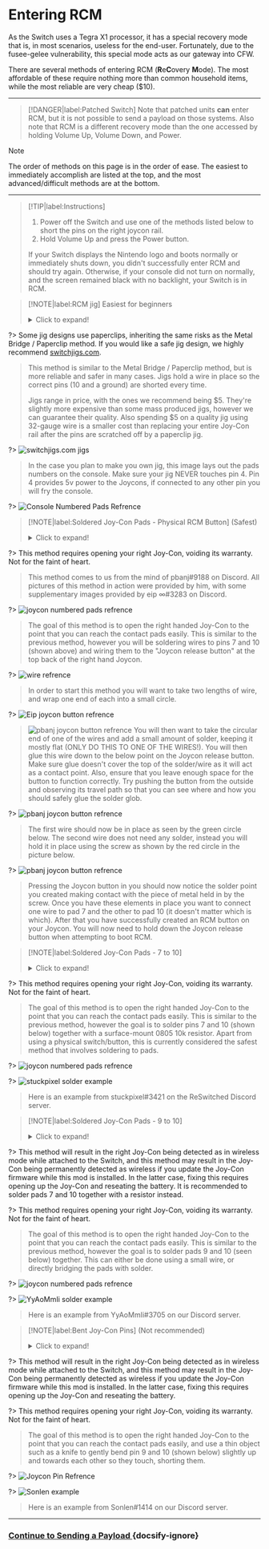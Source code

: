 # Entering RCM

As the Switch uses a Tegra X1 processor, it has a special recovery mode that is, in most scenarios, useless for the end-user. Fortunately, due to the fusee-gelee vulnerability, this special mode acts as our gateway into CFW.

There are several methods of entering RCM (**R**e**C**overy **M**ode). The most affordable of these require nothing more than common household items, while the most reliable are very cheap ($10).

-----

> [!DANGER|label:Patched Switch]
> Note that patched units **can** enter RCM, but it is not possible to send a payload on those systems. Also note that RCM is a different recovery mode than the one accessed by holding Volume Up, Volume Down, and Power.

> [!NOTE]
> The order of methods on this page is in the order of ease. The easiest to immediately accomplish are listed at the top, and the most advanced/difficult methods are at the bottom.

-----

> [!TIP|label:Instructions]
> 1. Power off the Switch and use one of the methods listed below to short the pins on the right joycon rail.
> 2. Hold Volume Up and press the Power button.
>
> If your Switch displays the Nintendo logo and boots normally or immediately shuts down, you didn't successfully enter RCM and should try again. Otherwise, if your console did not turn on normally, and the screen remained black with no backlight, your Switch is in RCM.

> [!NOTE|label:RCM jig]
>    Easiest for beginners
>    <details>
>    <summary>Click to expand!</summary>
>   
?>   Some jig designs use paperclips, inheriting the same risks as the Metal Bridge / Paperclip method. If you would like a safe jig design, we highly recommend [switchjigs.com](https://switchjigs.com).
>
>    This method is similar to the Metal Bridge / Paperclip method, but is more reliable and safer in many cases. Jigs hold a wire in place so the correct pins (10 and a ground) are shorted every time.
>
>    Jigs range in price, with the ones we recommend being $5. They're slightly more expensive than some mass produced jigs, however we can guarantee their quality. Also spending $5 on a quality jig using 32-gauge wire is a smaller cost than replacing your entire Joy-Con rail after the pins are scratched off by a paperclip jig.
>      
?>   ![switchjigs.com jigs](../img/entering_rcm_jig.jpg)
>		
>	In the case you plan to make you own jig, this image lays out the pads numbers on the console. Make sure your jig NEVER touches pin 4. Pin 4 provides 5v power to the Joycons, if connected to any other pin you will fry the console.
>
>    
?> ![Console Numbered Pads Refrence](../img/entering_rcm_pads_numbered.jpg)
> </details>

> [!NOTE|label:Soldered Joy-Con Pads - Physical RCM Button]
>    (Safest)
>    <details>
>        <summary>Click to expand!</summary>
>      
?>    This method requires opening your right Joy-Con, voiding its warranty. Not for the faint of heart.
>
>    This method comes to us from the mind of pbanj#9188 on Discord. All pictures of this method in action were provided by him, with some supplementary images provided by eip ∞#3283 on Discord.
>	
>         
?>  ![joycon numbered pads refrence](../img/entering_rcm_solder_numbered.jpg)
>	The goal of this method is to open the right handed Joy-Con to the point that you can reach the contact pads easily. This is similar to the previous method, however you will be soldering wires to pins 7 and 10 (shown above) and wiring them to the "Joycon release button" at the top back of the right hand Joycon.
>
>      
?>  ![wire refrence](../img/entering_rcm_button_1.jpg)
>    In order to start this method you will want to take two lengths of wire, and wrap one end of each into a small circle.
>        
?>   ![Eip joycon button refrence](../img/entering_rcm_button_5.jpg)
>    ![pbanj joycon button refrence](../img/entering_rcm_button_3.jpg)
>	You will then want to take the circular end of one of the wires and add a small amount of solder, keeping it mostly flat (ONLY DO THIS TO ONE OF THE WIRES!). You will then glue this wire down to the below point on the Joycon release button. Make sure glue doesn't cover the top of the solder/wire as it will act as a contact point. Also, ensure that you leave enough space for the button to function correctly. Try pushing the button from the outside and observing its travel path so that you can see where and how you should safely glue the solder glob.
>
>      
?>  ![pbanj joycon button refrence](../img/entering_rcm_button_6.jpg)
> The first wire should now be in place as seen by the green circle below. The second wire does not need any solder, instead you will hold it in place using the screw as shown by the red circle in the picture below.
>       
?>   ![pbanj joycon button refrence](../img/entering_rcm_button_2.jpg)
>  Pressing the Joycon button in you should now notice the solder point you created making contact with the piece of metal held in by the screw. Once you have these elements in place you want to connect one wire to pad 7 and the other to pad 10 (it doesn't matter which is which). After that you have successfully created an RCM button on your Joycon. You will now need to hold down the Joycon release button when attempting to boot RCM.
</details>

> [!NOTE|label:Soldered Joy-Con Pads - 7 to 10]
>    <details>
>        <summary>Click to expand!</summary>
>      
?>   This method requires opening your right Joy-Con, voiding its warranty. Not for the faint of heart.
>
>    The goal of this method is to open the right handed Joy-Con to the point that you can reach the contact pads easily. This is similar to the previous method, however the goal is to solder pins 7 and 10 (shown below) together with a surface-mount 0805 10k resistor. Apart from using a physical switch/button, this is currently considered the safest method that involves soldering to pads.
>        
?>   ![joycon numbered pads refrence](../img/entering_rcm_solder_numbered.jpg)
>
>      
?>  ![stuckpixel solder example](../img/entering_rcm_solder_710_stuckpixel.jpg)
> Here is an example from stuckpixel#3421 on the ReSwitched Discord server.
> </details>

> [!NOTE|label:Soldered Joy-Con Pads - 9 to 10]
>    <details>
>        <summary>Click to expand!</summary>
>      
?>  This method will result in the right Joy-Con being detected as in wireless mode while attached to the Switch, and this method may result in the Joy-Con being permanently detected as wireless if you update the Joy-Con firmware while this mod is installed. In the latter case, fixing this requires opening up the Joy-Con and reseating the battery. It is recommended to solder pads 7 and 10 together with a resistor instead.
>       
?>  This method requires opening your right Joy-Con, voiding its warranty. Not for the faint of heart.
>
>   The goal of this method is to open the right handed Joy-Con to the point that you can reach the contact pads easily. This is similar to the previous method, however the goal is to solder pads 9 and 10 (seen below) together. This can either be done using a small wire, or directly bridging the pads with solder.
>       
?>  ![joycon numbered pads refrence](../img/entering_rcm_solder_numbered.jpg)
>       
?>  ![YyAoMmIi solder example](../img/entering_rcm_solder_910_yyaommii.jpg)
> Here is an example from YyAoMmIi#3705 on our Discord server.
> </details>

> [!NOTE|label:Bent Joy-Con Pins]
>    (Not recommended)
>    <details>
>        <summary>Click to expand!</summary>
>       
?>  This method will result in the right Joy-Con being detected as in wireless mode while attached to the Switch, and this method may result in the Joy-Con being permanently detected as wireless if you update the Joy-Con firmware while this mod is installed. In the latter case, fixing this requires opening up the Joy-Con and reseating the battery.
>       
?>  This method requires opening your right Joy-Con, voiding its warranty. Not for the faint of heart.
>
>   The goal of this method is to open the right handed Joy-Con to the point that you can reach the contact pads easily, and use a thin object such as a knife to gently bend pin 9 and 10 (shown below) slightly up and towards each other so they touch, shorting them.
>   
?> ![Joycon Pin Refrence](../img/enterting_rcm_pins_numbered.jpg)
>       
?> ![Sonlen example](../img/entering_rcm_bent_pins.jpg)
> Here is an example from Sonlen#1414 on our Discord server.
> </details>

-----

### [Continue to Sending a Payload <i class="fa fa-arrow-circle-right fa-lg"></i>](user_guide/emummc/sending_payload.md) {docsify-ignore}
